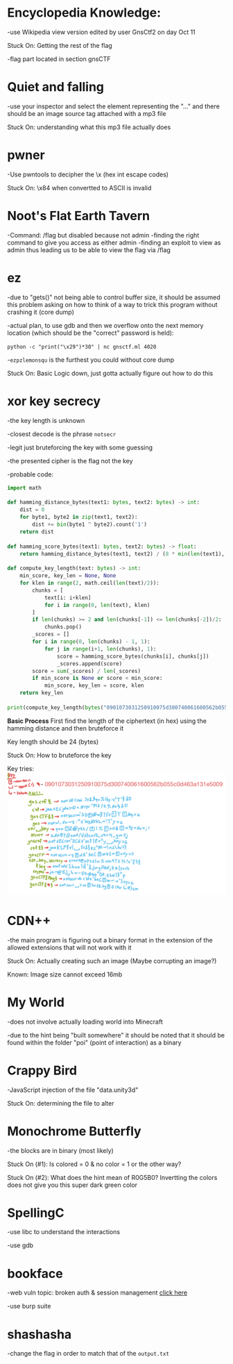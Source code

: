 # Encyclopedia Knowledge:
-use Wikipedia view version edited by user GnsCtf2 on day Oct 11

Stuck On: Getting the rest of the flag

-flag part located in section gnsCTF

# Quiet and falling
-use your inspector and select the element representing the "..." and there
should be an image source tag attached with a mp3 file
  
Stuck On: understanding what this mp3 file actually does

# pwner
-Use pwntools to decipher the \x (hex int escape codes) 
  
Stuck On: \x84 when convertted to ASCII is invalid

# Noot's Flat Earth Tavern
-Command: /flag but disabled because not admin
-finding the right command to give you access as either admin
-finding an exploit to view as admin thus leading us to be able to view
the flag via /flag

# ez
-due to "gets()" not being able to control buffer size, it should be assumed
this problem asking on how to think of a way to trick this program without
crashing it (core dump)
  
-actual plan, to use gdb and then we overflow onto the next memory location (which should be the "correct" password is held):

`python -c "print("\x29")*30" | nc gnsctf.ml 4020`

-`ezpzlemonsqu` is the furthest you could without core dump  
  
Stuck On: Basic Logic down, just gotta actually figure out how to do this

# xor key secrecy
-the key length is unknown

-closest decode is the phrase `notsecr`

-legit just bruteforcing the key with some guessing

-the presented cipher is the flag not the key

-probable code:
```python
import math

def hamming_distance_bytes(text1: bytes, text2: bytes) -> int:
    dist = 0
    for byte1, byte2 in zip(text1, text2):
        dist += bin(byte1 ^ byte2).count('1')
    return dist
    
def hamming_score_bytes(text1: bytes, text2: bytes) -> float:
    return hamming_distance_bytes(text1, text2) / (8 * min(len(text1), len(text2)))

def compute_key_length(text: bytes) -> int:
    min_score, key_len = None, None
    for klen in range(2, math.ceil(len(text)/2)):
        chunks = [
            text[i: i+klen]
            for i in range(0, len(text), klen)
        ]
        if len(chunks) >= 2 and len(chunks[-1]) <= len(chunks[-2])/2:
            chunks.pop()
        _scores = []
        for i in range(0, len(chunks) - 1, 1):
            for j in range(i+1, len(chunks), 1):
                score = hamming_score_bytes(chunks[i], chunks[j])
                _scores.append(score)
        score = sum(_scores) / len(_scores)
        if min_score is None or score < min_score:
            min_score, key_len = score, klen
    return key_len
    
print(compute_key_length(bytes("0901073031250910075d300740061600562b055c0d463a131e5009", 'utf-8')))
```
  
**Basic Process** First find the length of the ciphertext (in hex) using the hamming distance and then bruteforce it  

Key length should be 24 (bytes)
  
Stuck On: How to bruteforce the key

Key tries:
![](images/41C73761-7A42-4EAE-BC04-CF29801C62D8.jpeg)
  
  
# CDN++
-the main program is figuring out a binary format in the extension of the allowed
extensions that will not work with it
  
Stuck On: Actually creating such an image (Maybe corrupting an image?)
  
Known: Image size cannot exceed 16mb

# My World
-does not involve actually loading world into Minecraft
  
-due to the hint being "built somewhere" it should be noted that it should be found
within the folder "poi" (point of interaction) as a binary

# Crappy Bird
-JavaScript injection of the file "data.unity3d"
  
Stuck On: determining the file to alter

# Monochrome Butterfly
-the blocks are in binary (most likely)
  
Stuck On (#1): Is colored = 0 & no color = 1 or the other way?
  
Stuck On (#2): What does the hint mean of R0G5B0? Invertting the colors does not give
you this super dark green color

# SpellingC
-use libc to understand the interactions
  
-use gdb

# bookface
-web vuln topic: broken auth & session management [click here](https://cwe.mitre.org/data/definitions/724.html)

-use burp suite

# shashasha
-change the flag in order to match that of the `output.txt`

